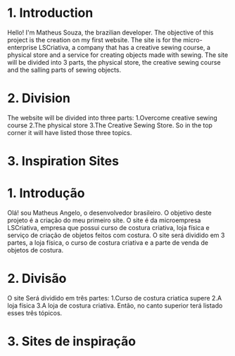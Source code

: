 <ENGLISH>

# 1. Introduction
Hello! I'm Matheus Souza, the brazilian developer.
The objective of this project is the creation on my first website.
The site is for the micro-enterprise LSCriativa, a company that has a creative sewing course, a physical store and a service for creating objects made with sewing.
The site will be divided into 3 parts, the physical store, the creative sewing course and the salling parts of sewing objects.

# 2. Division
The website will be divided into three parts:
1.Overcome creative sewing course
2.The physical store
3.The Creative Sewing Store.
So in the top corner it will have listed those three topics.

# 3. Inspiration Sites

<PORTUGUES>

# 1. Introdução
Olá! sou Matheus Angelo, o desenvolvedor brasileiro.
O objetivo deste projeto é a criação do meu primeiro site.
O site é da microempresa LSCriativa, empresa que possui curso de costura criativa, loja física e serviço de criação de objetos feitos com costura.
O site será dividido em 3 partes, a loja física, o curso de costura criativa e a parte de venda de objetos de costura.

# 2. Divisão
O site Será dividido em três partes:
1.Curso de costura criatica supere
2.A loja física
3.A loja de costura criativa.
Então, no canto superior terá listado esses três tópicos.

# 3. Sites de inspiração